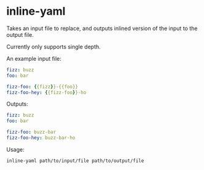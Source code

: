 # inline-yaml
Takes an input file to replace, and outputs inlined version of the input to the output file.

Currently only supports single depth.

An example input file:
```yaml
fizz: buzz
foo: bar

fizz-foo: {{fizz}}-{{foo}}
fizz-foo-hey: {{fizz-foo}}-ho
```

Outputs:
```yaml
fizz: buzz
foo: bar

fizz-foo: buzz-bar
fizz-foo-hey: buzz-bar-ho
```

Usage: 
```
inline-yaml path/to/input/file path/to/output/file
```
